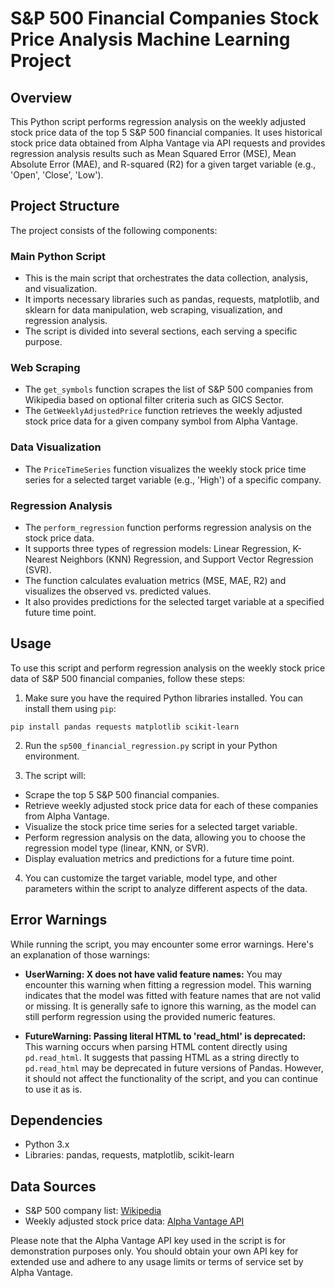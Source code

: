 # S&P 500 Financial Companies Stock Price Analysis Machine Learning Project

## Overview
This Python script performs regression analysis on the weekly adjusted stock price data of the top 5 S&P 500 financial companies. It uses historical stock price data obtained from Alpha Vantage via API requests and provides regression analysis results such as Mean Squared Error (MSE), Mean Absolute Error (MAE), and R-squared (R2) for a given target variable (e.g., 'Open', 'Close', 'Low').

## Project Structure
The project consists of the following components:

### Main Python Script
- This is the main script that orchestrates the data collection, analysis, and visualization.
- It imports necessary libraries such as pandas, requests, matplotlib, and sklearn for data manipulation, web scraping, visualization, and regression analysis.
- The script is divided into several sections, each serving a specific purpose.

### Web Scraping
- The `get_symbols` function scrapes the list of S&P 500 companies from Wikipedia based on optional filter criteria such as GICS Sector.
- The `GetWeeklyAdjustedPrice` function retrieves the weekly adjusted stock price data for a given company symbol from Alpha Vantage.

### Data Visualization
- The `PriceTimeSeries` function visualizes the weekly stock price time series for a selected target variable (e.g., 'High') of a specific company.

### Regression Analysis
- The `perform_regression` function performs regression analysis on the stock price data.
- It supports three types of regression models: Linear Regression, K-Nearest Neighbors (KNN) Regression, and Support Vector Regression (SVR).
- The function calculates evaluation metrics (MSE, MAE, R2) and visualizes the observed vs. predicted values.
- It also provides predictions for the selected target variable at a specified future time point.

## Usage
To use this script and perform regression analysis on the weekly stock price data of S&P 500 financial companies, follow these steps:

1. Make sure you have the required Python libraries installed. You can install them using `pip`:

  `pip install pandas requests matplotlib scikit-learn`

2. Run the `sp500_financial_regression.py` script in your Python environment.

3. The script will:
- Scrape the top 5 S&P 500 financial companies.
- Retrieve weekly adjusted stock price data for each of these companies from Alpha Vantage.
- Visualize the stock price time series for a selected target variable.
- Perform regression analysis on the data, allowing you to choose the regression model type (linear, KNN, or SVR).
- Display evaluation metrics and predictions for a future time point.

4. You can customize the target variable, model type, and other parameters within the script to analyze different aspects of the data.

## Error Warnings
While running the script, you may encounter some error warnings. Here's an explanation of those warnings:

- **UserWarning: X does not have valid feature names:** You may encounter this warning when fitting a regression model. This warning indicates that the model was fitted with feature names that are not valid or missing. It is generally safe to ignore this warning, as the model can still perform regression using the provided numeric features.

- **FutureWarning: Passing literal HTML to 'read_html' is deprecated:** This warning occurs when parsing HTML content directly using `pd.read_html`. It suggests that passing HTML as a string directly to `pd.read_html` may be deprecated in future versions of Pandas. However, it should not affect the functionality of the script, and you can continue to use it as is.

## Dependencies
- Python 3.x
- Libraries: pandas, requests, matplotlib, scikit-learn

## Data Sources
- S&P 500 company list: [Wikipedia](https://en.wikipedia.org/wiki/List_of_S%26P_500_companies)
- Weekly adjusted stock price data: [Alpha Vantage API](https://www.alphavantage.co/)

Please note that the Alpha Vantage API key used in the script is for demonstration purposes only. You should obtain your own API key for extended use and adhere to any usage limits or terms of service set by Alpha Vantage.
